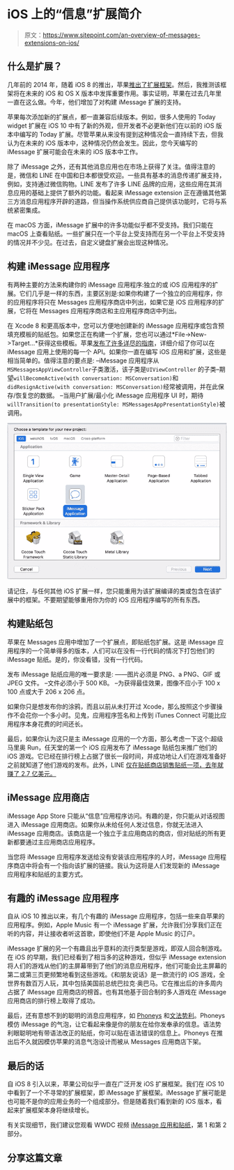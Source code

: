 # iOS 上的“信息”扩展简介

> 原文：<https://www.sitepoint.com/an-overview-of-messages-extensions-on-ios/>

## 什么是扩展？

几年前的 2014 年，随着 iOS 8 的推出，苹果[推出了扩展框架](https://www.sitepoint.com/guide-extensions-ios-8-os-x-yosemite/)。然后，我推测该框架将在未来的 iOS 和 OS X 版本中发挥重要作用。事实证明，苹果在过去几年里一直在这么做。今年，他们增加了对构建 iMessage 扩展的支持。

苹果每次添加新的扩展点，都一直兼容后续版本。例如，很多人使用的 Today widget 扩展在 iOS 10 中有了新的外观，但开发者不必更新他们在以前的 iOS 版本中编写的 Today 扩展。尽管苹果从来没有提到这种情况会一直持续下去，但我认为在未来的 iOS 版本中，这种情况仍然会发生。因此，您今天编写的 iMessage 扩展可能会在未来的 iOS 版本中工作。

除了 iMessage 之外，还有其他消息应用也在市场上获得了关注。值得注意的是，微信和 LINE 在中国和日本都很受欢迎。一些具有基本的消息传递扩展支持，例如，支持通过微信购物。LINE 发布了许多 LINE 品牌的应用，这些应用在其消息应用的基础上提供了额外的功能。看起来 iMessage extension 正在遵循其他第三方消息应用程序开辟的道路，但当操作系统供应商自己提供该功能时，它将与系统紧密集成。

在 macOS 方面，iMessage 扩展中的许多功能似乎都不受支持。我们只能在 macOS 上查看贴纸。一些扩展只在一个平台上受支持而在另一个平台上不受支持的情况并不少见。在过去，自定义键盘扩展会出现这种情况。

## 构建 iMessage 应用程序

有两种主要的方法来构建你的 iMessage 应用程序:独立的或 iOS 应用程序的扩展。它们几乎是一样的东西，主要区别是:如果你构建了一个独立的应用程序，你的应用程序将只在 Messages 应用程序商店中列出，如果它是 iOS 应用程序的扩展，它将在 Messages 应用程序商店和主应用程序商店中列出。

在 Xcode 8 和更高版本中，您可以方便地创建新的 iMessage 应用程序或包含预填充模板的贴纸包。如果您正在构建一个扩展，您也可以通过*File->New->Target…*获得这些模板。苹果[发布了许多详尽的指南](https://developer.apple.com/imessage/)，详细介绍了你可以在 iMessage 应用上使用的每一个 API。如果你一直在编写 iOS 应用和扩展，这些是相当简单的。值得注意的要点是:
–iMessage 应用程序从`MSMessagesAppViewController`子类激活，该子类是`UIViewController`
的子类–期望`willBecomeActive(with conversation: MSConversation)`和`didResignActive(with conversation: MSConversation)`经常被调用，并在此保存/恢复您的数据。
–当用户扩展/最小化 iMessage 应用程序 UI 时，期待`willTransition(to presentationStyle: MSMessagesAppPresentationStyle)`被调用。

![Creating new iMessage Application target](img/d4349cadd12fd2016c01132486dd2281.png)

请记住，与任何其他 iOS 扩展一样，您只能重用为该扩展编译的类或包含在该扩展中的框架。不要期望能够重用你为你的 iOS 应用程序编写的所有东西。

## 构建贴纸包

苹果在 Messages 应用中增加了一个扩展点，即贴纸包扩展。这是 iMessage 应用程序的一个简单得多的版本，人们可以在没有一行代码的情况下打包他们的 iMessage 贴纸。是的，你没看错，没有一行代码。

发布 iMessage 贴纸应用的唯一要求是:
——图片必须是 PNG、a PNG、GIF 或 JPEG 文件。
–文件必须小于 500 KB。
–为获得最佳效果，图像不应小于 100 x 100 点或大于 206 x 206 点。

如果你只是想发布你的涂鸦，而且以前从未打开过 Xcode，那么按照这个步骤操作不会花你一个多小时。见鬼，应用程序签名和上传到 iTunes Connect 可能比应用程序本身花费的时间还长。

最后，如果你认为这只是主 iMessage 应用的一个方面，那么考虑一下这个:超级马里奥 Run，任天堂的第一个 iOS 应用发布了 iMessage 贴纸包来推广他们的 iOS 游戏。它已经在排行榜上占据了很长一段时间，并成功地让人们在游戏准备好之前就知道了他们游戏的发布。此外，LINE [仅在贴纸商店销售贴纸一项，去年就赚了 2.7 亿美元。](https://techcrunch.com/2016/06/13/chat-app-line-makes-over-270-million-a-year-from-selling-stickers/)

## iMessage 应用商店

iMessage App Store 只能从“信息”应用程序访问。有趣的是，你只能从对话视图进入 iMessage 应用商店。如果你从未给任何人发过信息，你就无法进入 iMessage 应用商店。该商店是一个独立于主应用商店的商店，但对贴纸的所有更新都要通过主应用商店应用程序。

当您将 iMessage 应用程序发送给没有安装该应用程序的人时，iMessage 应用程序商店中将会有一个指向该扩展的链接。我认为这将是人们发现新的 iMessage 应用程序和贴纸的主要方式。

## 有趣的 iMessage 应用程序

自从 iOS 10 推出以来，有几个有趣的 iMessage 应用程序，包括一些来自苹果的应用程序。例如，Apple Music 有一个 iMessage 扩展，允许我们分享我们正在听的内容，并让接收者听这首歌，即使他们不是 Apple Music 的订户。

iMessage 扩展的另一个有趣且出乎意料的流行类型是游戏，即双人回合制游戏。在 iOS 的早期，我们已经看到了相当多的这种游戏，但似乎 iMessage extension 将人们的游戏从他们的主屏幕带到了他们的消息应用程序，他们可能会比主屏幕的第二或第三页更频繁地看到这些游戏。《和朋友说话》是一款流行的 iOS 游戏，全世界有数百万人玩，其中包括美国前总统巴拉克·奥巴马。它在推出后的许多周内占据了 iMessage 应用商店的榜首。也有其他基于回合制的多人游戏在 iMessage 应用商店的排行榜上取得了成功。

最后，还有意想不到的聪明的消息应用程序，如 [Phoneys](http://www.macrumors.com/2016/09/30/phoneys-sticker-app-mimics-messages-chat-bubbles/) 和[文法势利](https://www.engadget.com/2016/09/16/grammar-snob-imessage-stickers/)。Phoneys 模仿 iMessage 的气泡，让它看起来像是你的朋友在给你发奉承的信息。语法势利眼聪明地有带语法改正的贴纸，你可以贴在语法错误的信息上。Phoneys 在推出后不久就因模仿苹果的消息气泡设计而被从 Messages 应用商店下架。

## 最后的话

自 iOS 8 引入以来，苹果公司似乎一直在广泛开发 iOS 扩展框架。我们在 iOS 10 中看到了一个不寻常的扩展框架，即 iMessage 扩展框架。iMessage 扩展可能是也可能不是你的应用业务的一个组成部分。但是随着我们看到新的 iOS 版本，看起来扩展框架本身将继续增长。

有关实现细节，我们建议您观看 WWDC 视频 [iMessage 应用和贴纸](https://developer.apple.com/videos/play/wwdc2016/204/)，第 1 和第 2 部分。

## 分享这篇文章